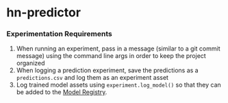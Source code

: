# hn-predictor

### Experimentation Requirements

1. When running an experiment, pass in a message (similar to a git commit message) using the command line args in order to keep the project organized
2. When logging a prediction experiment, save the predictions as a `predictions.csv` and log them as an experiment asset
3. Log trained model assets using `experiment.log_model()` so that they can be added to the [Model Registry](https://www.comet.ml/site/using-comet-model-registry/).
